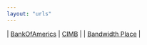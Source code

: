 ```yaml
---
layout: "urls"
---
```


| [BankOfAmerics](https://www.bankofamerica.com/) | [CIMB](https://www.octoclicks.co.id/login/) |
| [Bandwidth Place](https://www.bandwidthplace.com/) |

